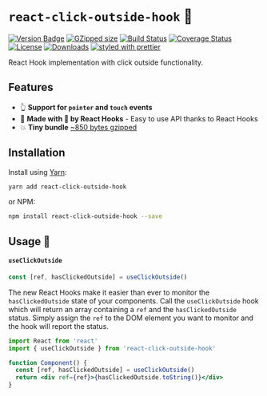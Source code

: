# `react-click-outside-hook` 🎣

[![Version Badge][npm-version-svg]][package-url]
[![GZipped size][npm-minzip-svg]][bundlephobia-url]
[![Build Status][travis-svg]][travis-url]
[![Coverage Status][coveralls-svg]][coveralls-url]
[![License][license-image]][license-url]
[![Downloads][downloads-image]][downloads-url]
[![styled with prettier][prettier-svg]][prettier-url]

React Hook implementation with click outside functionality.

## Features

- 👆 **Support for `pointer` and `touch` events**
- 🎣 **Made with 💖 by React Hooks** - Easy to use API thanks to React Hooks
- 💥 **Tiny bundle** [~850 bytes gzipped][bundlephobia-url]

## Installation

Install using [Yarn](https://yarnpkg.com):

```sh
yarn add react-click-outside-hook
```

or NPM:

```sh
npm install react-click-outside-hook --save
```

## Usage 🎣

#### `useClickOutside`

```js
const [ref, hasClickedOutside] = useClickOutside()
```

The new React Hooks make it easier than ever to monitor the `hasClickedOutside` state of
your components. Call the `useClickOutside` hook which will return an array containing a `ref` and the
`hasClickedOutside` status.
Simply assign the `ref` to the DOM element you want to monitor and the hook will
report the status.

```jsx
import React from 'react'
import { useClickOutside } from 'react-click-outside-hook'

function Component() {
  const [ref, hasClickedOutside] = useClickOutside()
  return <div ref={ref}>{hasClickedOutside.toString()}</div>
}
```

[package-url]: https://npmjs.org/package/react-click-outside-hook
[npm-version-svg]: https://img.shields.io/npm/v/react-click-outside-hook.svg
[npm-minzip-svg]: https://img.shields.io/bundlephobia/minzip/react.svg
[bundlephobia-url]: https://bundlephobia.com/result?p=react-click-outside-hook
[travis-svg]: https://travis-ci.com/bdeloeste/react-click-outside-hook.svg
[travis-url]: https://travis-ci.com/bdeloeste/react-click-outside-hook
[coveralls-svg]: https://coveralls.io/repos/github/bdeloeste/react-click-outside-hook/badge.svg?branch=master
[coveralls-url]: https://coveralls.io/github/bdeloeste/react-click-outside-hook?branch=master
[license-image]: http://img.shields.io/npm/l/react-click-outside-hook.svg
[license-url]: LICENSE
[downloads-image]: http://img.shields.io/npm/dm/react-click-outside-hook.svg
[downloads-url]: http://npm-stat.com/charts.html?package=react-click-outside-hook
[prettier-svg]: https://img.shields.io/badge/styled_with-prettier-ff69b4.svg
[prettier-url]: https://github.com/prettier/prettier
